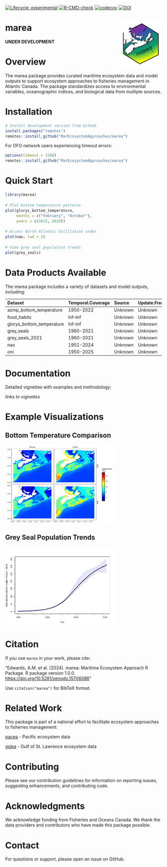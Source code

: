 
<!--
README.md is generated from README.Rmd. Please edit that file. Build with:
-->
<!-- badges: start -->

[![Lifecycle:
experimental](https://img.shields.io/badge/lifecycle-experimental-orange.svg)](https://lifecycle.r-lib.org/articles/stages.html#experimental)
[![R-CMD-check](https://github.com/MarEcosystemApproaches/marea/actions/workflows/R-CMD-check.yaml/badge.svg)](https://github.com/MarEcosystemApproaches/marea/actions/workflows/R-CMD-check.yaml)
[![codecov](https://codecov.io/gh/MarEcosystemApproaches/marea/graph/badge.svg?token=93afkFJUVL)](https://codecov.io/gh/MarEcosystemApproaches/marea)
[![DOI](https://zenodo.org/badge/DOI/10.5281/zenodo.15706086.svg)](https://doi.org/10.5281/zenodo.15706086)
<!-- badges: end -->

# marea <img src="man/figures/marea_logo_3.png" align="right" height="138" /></a>

**UNDER DEVELOPMENT**

# Overview

The marea package provides curated maritime ecosystem data and model
outputs to support ecosystem approaches to fisheries management in
Atlantic Canada. The package standardizes access to environmental
variables, oceanographic indices, and biological data from multiple
sources.

# Installation

``` r
# Install development version from GitHub
install.packages("remotes")
remotes::install_github("MarEcosystemApproaches/marea")
```

For DFO network users experiencing timeout errors:

``` r
options(timeout = 1200)
remotes::install_github("MarEcosystemApproaches/marea")
```

# Quick Start

``` r
library(marea)

# Plot bottom temperature patterns
plot(glorys_bottom_temperature,
     months = c("February", "October"),
     years = c(2015, 2020))

# Access North Atlantic Oscillation index
plot(nao, lwd = 2)

# View grey seal population trends
plot(grey_seals)
```

# Data Products Available

The marea package includes a variety of datasets and model outputs,
including:

| Dataset                   | Temporal.Coverage | Source  | Update.Frequency |
|:--------------------------|:------------------|:--------|:-----------------|
| azmp_bottom_temperature   | 1950-2022         | Unknown | Unknown          |
| food_habits               | Inf–Inf           | Unknown | Unknown          |
| glorys_bottom_temperature | Inf–Inf           | Unknown | Unknown          |
| grey_seals                | 1960-2021         | Unknown | Unknown          |
| grey_seals_2021           | 1960-2021         | Unknown | Unknown          |
| nao                       | 1951-2024         | Unknown | Unknown          |
| oni                       | 1950-2025         | Unknown | Unknown          |

# Documentation

Detailed vignettes with examples and methodology:

*links to vignettes*

# Example Visualizations

## Bottom Temperature Comparison

<img src="man/figures/README-glorys-temp.png" width="70%" />

## Grey Seal Population Trends

<img src="man/figures/README-grey-seals.png" width="70%" />

# Citation

If you use `marea` in your work, please cite:

“Edwards, A.M. et al. (2024). marea: Maritime Ecosystem Approach R
Package. R package version 1.0.0.
<https://doi.org/10.5281/zenodo.15706086>”

Use `citation("marea")` for BibTeX format.

# Related Work

This package is part of a national effort to facilitate ecosystem
approaches to fisheries management:

[pacea](https://github.com/pbs-assess/PACea/) - Pacific ecosystem data

[gslea](https://github.com/duplisea/gslea/) - Gulf of St. Lawrence
ecosystem data

# Contributing

Please see our contribution guidelines for information on reporting
issues, suggesting enhancements, and contributing code.

# Acknowledgments

We acknowledge funding from Fisheries and Oceans Canada. We thank the
data providers and contributors who have made this package possible.

# Contact

For questions or support, please open an issue on GitHub.
